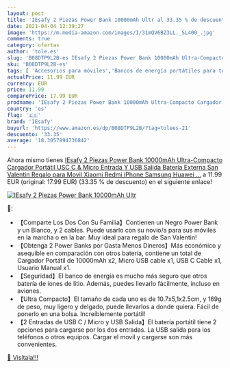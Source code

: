 ```yaml
---
layout: post
title: 'IEsafy 2 Piezas Power Bank 10000mAh Ultr al 33.35 % de descuento'
date: 2021-04-04 12:39:27
image: 'https://m.media-amazon.com/images/I/31mQV6BZ3LL._SL400_.jpg'
comments: true
category: ofertas
author: 'tole.es'
slug: 'B08DTP9L2B-es IEsafy 2 Piezas Power Bank 10000mAh Ultra-Compacto...'
sku: 'B08DTP9L2B-es'
tags: [ 'Accesorios para móviles','Bancos de energía portátiles para teléfonos móviles','Cargadores para móviles','Comunicación móvil y accesorios','Electrónica','iesafy','iphone', ]
actualPrice: 11.99 EUR
currency: EUR
price: 11.99
comparePrice: 17.99 EUR
prodname: 'IEsafy 2 Piezas Power Bank 10000mAh Ultra-Compacto Cargador Portátil USC C & Micro Entrada Y USB Salida Batería Externa San Valentin Regalo para Movil Xiaomi Redmi iPhone Samsung Huawei …'
country: 'es'
flag: '🇪🇸'
brand: 'IEsafy'
buyurl: 'https://www.amazon.es/dp/B08DTP9L2B/?tag=tolees-21'
descuento: '33.35'
average: '18.3057894736842'
---
```


Ahora mismo tienes [IEsafy 2 Piezas Power Bank 10000mAh Ultra-Compacto Cargador Portátil USC C & Micro Entrada Y USB Salida Batería Externa San Valentin Regalo para Movil Xiaomi Redmi iPhone Samsung Huawei …](https://www.amazon.es/dp/B08DTP9L2B/?tag=tolees-21) a 11.99 EUR (original: 17.99 EUR) (33.35 %  de descuento) en el siguiente enlace!

[![IEsafy 2 Piezas Power Bank 10000mAh Ultr](https://m.media-amazon.com/images/I/31mQV6BZ3LL._SL400_.jpg)](https://www.amazon.es/dp/B08DTP9L2B/?tag=tolees-21)

🔎:

- 【Comparte Los Dos Con Su Familia】Contienen un Negro Power Bank y un Blanco, y 2 cables. Puede usarlo con su novio/a para sus móviles en la marcha o en la bar. Muy ideal para regalo de San Valentin!
- 【Obtenga 2 Power Banks por Gasta Menos Dineros】Más económico y asequible en comparación con otros batería, contiene un total de Cargador Portátil de 10000mAh x2, Micro USB cable x1, USB C Cable x1, Usuario Manual x1.
- 【Seguridad】El banco de energía es mucho más seguro que otros batería de iones de litio. Además, puedes llevarlo fácilmente, incluso en aviones.
- 【Ultra Compacto】El tamaño de cada uno es de 10.7x5,1x2.5cm, y 169g de peso, muy ligero y delgado, puede llevarlos a donde quiera. Fácil de ponerlo en una bolsa. Increíblemente portátil!
- 【2 Entradas de USB C / Micro y USB Salida】El batería portátil tiene 2 opciones para cargarse por los dos entradas. La USB salida para los teléfonos o otros equipos. Cargar el movil y cargarse son más convenientes.

[🛒 Visítala!!!](https://www.amazon.es/dp/B08DTP9L2B/?tag=tolees-21)
